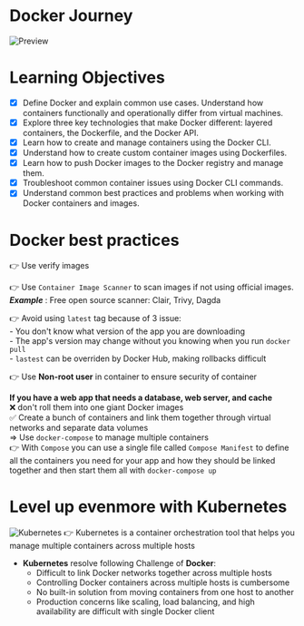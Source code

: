 # Docker Journey
![Preview](https://brandslogos.com/wp-content/uploads/images/large/docker-logo.png)
# Learning Objectives
- [x] Define Docker and explain common use cases.
Understand how containers functionally and operationally differ from virtual machines.
- [x] Explore three key technologies that make Docker different: layered containers, the Dockerfile, and the Docker API.
- [x] Learn how to create and manage containers using the Docker CLI.
- [x] Understand how to create custom container images using Dockerfiles.
- [x] Learn how to push Docker images to the Docker registry and manage them.
- [x] Troubleshoot common container issues using Docker CLI commands.
- [x] Understand common best practices and problems when working with Docker containers and images.

# Docker best practices
:point_right: Use verify images

:point_right: Use `Container Image Scanner` to scan images if not using official images. <br>
              ***Example*** : Free open source scanner: Clair, Trivy, Dagda

:point_right: Avoid using `latest` tag because of 3 issue: <br>
    - You don't know what version of the app you are downloading<br>
    - The app's version may change without you knowing when you run `docker pull`<br>
    - `lastest` can be overriden by Docker Hub, making rollbacks difficult<br>

:point_right: Use **Non-root user** in container to ensure security of container

**If you have a web app that needs a database, web server, and cache** <br>
                :x: don't roll them into one giant Docker images <br>
                :white_check_mark: Create a bunch of containers and link them together through virtual networks and separate data volumes<br>
            => Use `docker-compose` to manage multiple containers <br>
            :point_right: With `Compose` you can use a single file called `Compose Manifest` to define all the containers you need for your app and how they should be linked together and then start them all with `docker-compose up`
# Level up evenmore with Kubernetes
![Kubernetes](https://upload.wikimedia.org/wikipedia/labs/thumb/b/ba/Kubernetes-icon-color.svg/2110px-Kubernetes-icon-color.svg.png)
:point_right: Kubernetes is a container orchestration tool that helps you manage multiple containers across multiple hosts

- **Kubernetes** resolve following Challenge of **Docker**:
    - Difficult to link Docker networks together across multiple hosts
    - Controlling Docker containers across multiple hosts is cumbersome
    - No built-in solution from moving containers from one host to another
    - Production concerns like scaling, load balancing, and high availability are difficult with single Docker client

